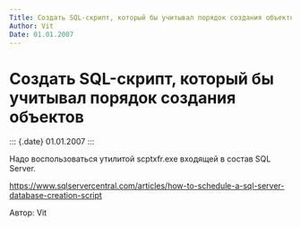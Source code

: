 ```yaml
---
Title: Создать SQL-скрипт, который бы учитывал порядок создания объектов
Author: Vit
Date: 01.01.2007
---
```



Создать SQL-скрипт, который бы учитывал порядок создания объектов
=================================================================

::: {.date}
01.01.2007
:::

Надо воспользоваться утилитой scptxfr.exe
входящей в состав SQL Server.

https://www.sqlservercentral.com/articles/how-to-schedule-a-sql-server-database-creation-script

Автор: Vit
